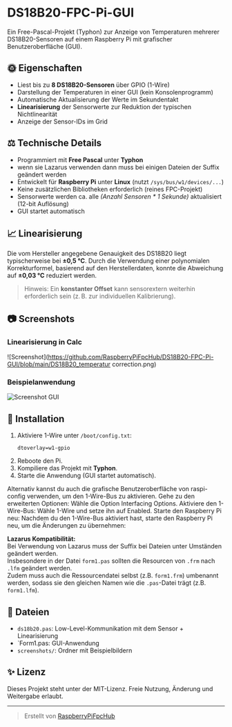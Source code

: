 # DS18B20-FPC-Pi-GUI

Ein Free-Pascal-Projekt (Typhon) zur Anzeige von Temperaturen mehrerer DS18B20-Sensoren auf einem Raspberry Pi mit grafischer Benutzeroberfläche (GUI).

## 🌞 Eigenschaften

- Liest bis zu **8 DS18B20-Sensoren** über GPIO (1-Wire)
- Darstellung der Temperaturen in einer GUI (kein Konsolenprogramm)
- Automatische Aktualisierung der Werte im Sekundentakt
- **Linearisierung** der Sensorwerte zur Reduktion der typischen Nichtlinearität
- Anzeige der Sensor-IDs im Grid

## ⚖️ Technische Details

- Programmiert mit **Free Pascal** unter **Typhon**
- wenn sie Lazarus verwenden dann muss bei einigen Dateien der Suffix geändert werden 
- Entwickelt für **Raspberry Pi** unter **Linux** (nutzt `/sys/bus/w1/devices/...`)
- Keine zusätzlichen Bibliotheken erforderlich (reines FPC-Projekt)
- Sensorwerte werden ca. alle *(Anzahl Sensoren * 1 Sekunde)* aktualisiert (12-bit Auflösung)
- GUI startet automatisch

## 📈 Linearisierung

Die vom Hersteller angegebene Genauigkeit des DS18B20 liegt typischerweise bei **±0,5 °C**. Durch die Verwendung einer polynomialen Korrekturformel, basierend auf den Herstellerdaten, konnte die Abweichung auf **±0,03 °C** reduziert werden.

> Hinweis: Ein **konstanter Offset** kann sensorextern weiterhin erforderlich sein (z. B. zur individuellen Kalibrierung).

## 📷 Screenshots

### Linearisierung in Calc
![Screenshot](https://github.com/RaspberryPiFpcHub/DS18B20-FPC-Pi-GUI/blob/main/DS18B20_temperatur correction.png)

### Beispielanwendung
![Screenshot GUI](screenshots/gui-anzeige.png)

## 🔧 Installation

1. Aktiviere 1-Wire unter `/boot/config.txt`:
   ```
   dtoverlay=w1-gpio
   ```
2. Reboote den Pi.
3. Kompiliere das Projekt mit **Typhon**.
4. Starte die Anwendung (GUI startet automatisch).

Alternativ kannst du auch die grafische Benutzeroberfläche von raspi-config verwenden, um den 1-Wire-Bus zu aktivieren.
Gehe zu den erweiterten Optionen: Wähle die Option Interfacing Options.
Aktiviere den 1-Wire-Bus: Wähle 1-Wire und setze ihn auf Enabled.
Starte den Raspberry Pi neu: Nachdem du den 1-Wire-Bus aktiviert hast, starte den Raspberry Pi neu, um die Änderungen zu übernehmen: 

**Lazarus Kompatibilität:**  
   Bei Verwendung von Lazarus muss der Suffix bei Dateien unter Umständen geändert werden.  
   Insbesondere in der Datei `form1.pas` sollten die Resourcen von `.frm` nach `.lfm` geändert werden.  
   Zudem muss auch die Ressourcendatei selbst (z.B. `form1.frm`) umbenannt werden, sodass sie den gleichen Namen wie die `.pas`-Datei trägt (z.B. `form1.lfm`).

## 📂 Dateien

- `ds18b20.pas`: Low-Level-Kommunikation mit dem Sensor + Linearisierung
- `Form1.pas: GUI-Anwendung
- `screenshots/`: Ordner mit Beispielbildern

## ✨ Lizenz

Dieses Projekt steht unter der MIT-Lizenz. Freie Nutzung, Änderung und Weitergabe erlaubt.

---

> Erstellt von [RaspberryPiFpcHub](https://github.com/RaspberryPiFpcHub)

